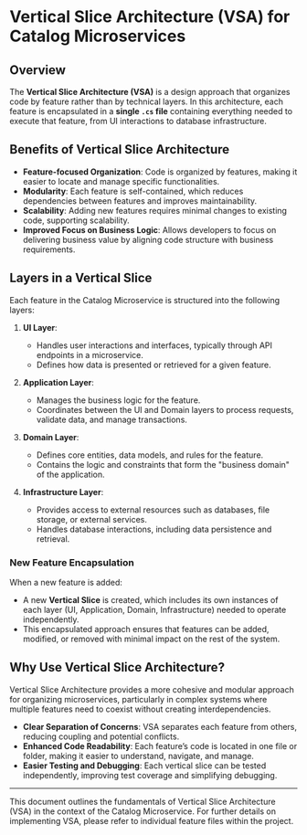 # Vertical Slice Architecture (VSA) for Catalog Microservices

## Overview
The **Vertical Slice Architecture (VSA)** is a design approach that organizes code by feature rather than by technical layers. In this architecture, each feature is encapsulated in a **single `.cs` file** containing everything needed to execute that feature, from UI interactions to database infrastructure.

## Benefits of Vertical Slice Architecture
- **Feature-focused Organization**: Code is organized by features, making it easier to locate and manage specific functionalities.
- **Modularity**: Each feature is self-contained, which reduces dependencies between features and improves maintainability.
- **Scalability**: Adding new features requires minimal changes to existing code, supporting scalability.
- **Improved Focus on Business Logic**: Allows developers to focus on delivering business value by aligning code structure with business requirements.

## Layers in a Vertical Slice

Each feature in the Catalog Microservice is structured into the following layers:

1. **UI Layer**: 
   - Handles user interactions and interfaces, typically through API endpoints in a microservice.
   - Defines how data is presented or retrieved for a given feature.

2. **Application Layer**:
   - Manages the business logic for the feature.
   - Coordinates between the UI and Domain layers to process requests, validate data, and manage transactions.

3. **Domain Layer**:
   - Defines core entities, data models, and rules for the feature.
   - Contains the logic and constraints that form the "business domain" of the application.

4. **Infrastructure Layer**:
   - Provides access to external resources such as databases, file storage, or external services.
   - Handles database interactions, including data persistence and retrieval.

### New Feature Encapsulation
When a new feature is added:
- A new **Vertical Slice** is created, which includes its own instances of each layer (UI, Application, Domain, Infrastructure) needed to operate independently.
- This encapsulated approach ensures that features can be added, modified, or removed with minimal impact on the rest of the system.

## Why Use Vertical Slice Architecture?

Vertical Slice Architecture provides a more cohesive and modular approach for organizing microservices, particularly in complex systems where multiple features need to coexist without creating interdependencies.

- **Clear Separation of Concerns**: VSA separates each feature from others, reducing coupling and potential conflicts.
- **Enhanced Code Readability**: Each feature’s code is located in one file or folder, making it easier to understand, navigate, and manage.
- **Easier Testing and Debugging**: Each vertical slice can be tested independently, improving test coverage and simplifying debugging.
  
---

This document outlines the fundamentals of Vertical Slice Architecture (VSA) in the context of the Catalog Microservice. For further details on implementing VSA, please refer to individual feature files within the project.